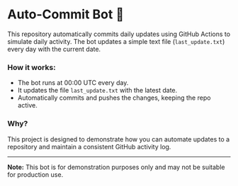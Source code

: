 # Auto-Commit Bot 🤖

This repository automatically commits daily updates using GitHub Actions to simulate daily activity. The bot updates a simple text file (`last_update.txt`) every day with the current date.

### How it works:
- The bot runs at 00:00 UTC every day.
- It updates the file `last_update.txt` with the latest date.
- Automatically commits and pushes the changes, keeping the repo active.

### Why?
This project is designed to demonstrate how you can automate updates to a repository and maintain a consistent GitHub activity log.

---
**Note:** This bot is for demonstration purposes only and may not be suitable for production use.
